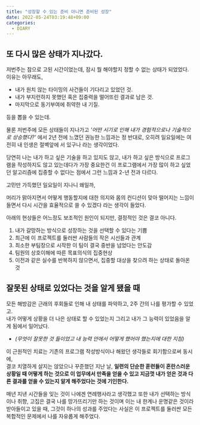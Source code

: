 ```yaml
---
title: "성장할 수 있는 준비 아니면 준비된 성장"
date: 2022-05-24T03:19:48+09:00
categories:
  - DIARY
---
```


또 다시 많은 상태가 지나갔다.
-----------------------------

저번주는 참으로 고된 시간이었는데, 잠시 뭘 해야할지 정할 수 없는 상태가 되었었다. 이유는 아무래도,

- 내가 원치 않는 타이밍의 사건들이 기다리고 있었던 것.
- 내가 부지런하지 못했던 혹은 집중력을 떨어뜨린 결과로 남은 것.
- 마지막으로 동기부여에 취약한 내 기질.

등을 뽑을 수 있는데.

물론 저번주에 모든 상태들이 지나가고 *'어떤 시기로 인해 내가 경험적으로나 기술적으로 상승했다?'* 에서 2년 전에 느꼈던 권능한 느낌과는 정 반대로, 오히려 일요일에는 여전히 내 인생은 절벽앞에 서 있구나 라는 생각이었다.

당연히 나는 내가 하고 싶은 기술을 하고 있지도 않고, 내가 하고 싶은 방식으로 프로그램을 작성하지도 않고 있는데다가 가장 중요한건 이 프로그램에서 가장 많이 하고 싶었던 알고리즘에 집중할 수 없다는 점에서 그런 느낌과 2-년 전과 다르다.

고민만 가득했던 일요일이 지나니 왜일까,

머리가 맑아지면서 어떻게 행동할지에 대한 의지와 몸의 컨디션이 맞아 떨어지는 느낌이 들면서 다시 시간을 효율적으로 쓸 수 있겠다 라는 생각이 들었다.

아래의 현상들은 어느정도 보조적인 원인이 되지만, 결정적인 것은 결코 아니다.

   1. 내가 갈망하는 방식으로 성장하는 것을 선택할 수 있다는 기쁨
   2. 최근에 이 프로젝트를 둘러싼 사람들의 작은 시선들과 관계
   3. 최소한 부팀장으로 시작한 이 팀이 결국 중반을 넘었다는 안도감
   4. 팀원의 상호이해에 따른 목표의식의 집중현상
   5. 이전과 같은 실수를 반복하지 않으면서, 집중할 대상을 찾으려 하는 상태로 돌아온 것

잘못된 상태로 있었다는 것을 알게 됐을 때
----------------------------------------

모든 해방감은 근래의 후회들로 인해 내 상태를 파악하고, 2주 간의 나를 평가할 수 있었고.  
내가 어떻게 상황을 더 나은 상태로 할 수 있었는지 그리고 내가 그 능력이 있었음을 알게 됨에서 일어났다.

   - *(무엇이 잘못한 것 들이었고 내 능력 안에서 어떻게 했어야 했는지에 대한 지침)*

이 근원적인 치료는 기존의 프로그램 작성방식이나 해왔던 생각들로 회기함으로써 동시에,  
 결코 치열하게 살지는 않았으나 꾸준했던 지난 날, **일련의 단순한 훈련들이 혼란스러운 상황일 때 어떻게 하는 것으로 이 업무에서 만족을 얻을 수 있고 지금껏 내가 얻은 것과 다른 결과를 얻을 수 있는지 알게 해주었다는 것에 기인한다.**

매년 지낸 시간들을 잊는 것이 나에겐 연례행사라고 생각했고 또한 내가 선택하는 방식이나 취향, 고집은 결국 나를 망가뜨리기만 하는 것이며 이는 내 한계나 운명같은 것이라 받아들이고 있을 때, 그것이 하나의 성과를 주었다는 사실은 이 프로젝트를 둘러싼 모든 복합적인 문제에서 나를 자유롭게 해주었다.

